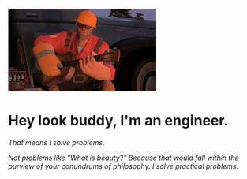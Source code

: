 ![Hey buddy, I'm an engineer.](./engineer.jpeg)
# Hey look buddy, I'm an engineer.

*That means I solve problems.*

*Not problems like "What is beauty?" Because that would fall within the purview of your conundrums of philosophy. I solve practical problems.*
